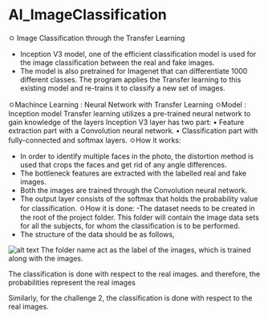 # AI_ImageClassification
ㅇ Image Classification through the Transfer Learning
  - Inception V3 model, one of the efficient classification model is used for the image classification between the real and fake images.
- The model is also pretrained for Imagenet that can differentiate 1000 different classes. The program applies the Transfer learning to this existing model and re-trains it to classify a new set of images.

ㅇMachince Learning : Neural Network with Transfer Learning
ㅇModel : Inception model 
Transfer learning utilizes a pre-trained neural network to gain knowledge of the layers
Inception V3 layer has two part:
  •	Feature extraction part with a Convolution neural network.
  •	Classification part with fully-connected and softmax layers.
ㅇHow it works:
  - In order to identify multiple faces in the photo, the distortion method is used that crops the faces and get rid of any angle differences.
  - The bottleneck features are extracted with the labelled real and fake images.
  - Both the images are trained through the Convolution neural network.
  - The output layer consists of the softmax that holds the probability value for classification.
ㅇHow it is done:
  -The dataset needs to be created in the root of the project folder. This folder will contain the image data sets for all the subjects, for whom the classification is to be performed.
  - The structure of the data should be as follows, 

![alt text](AI_ImageClassification/img.PNG)
The folder name act as the label of the images, which is trained along with the images.

The classification is done with respect to the real images. and therefore, the probabilities represent the real images

Similarly, for the challenge 2, the classification is done with respect to the real images.

